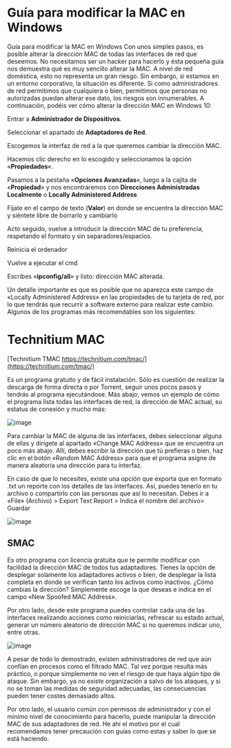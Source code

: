 <h1><b>Guía para modificar la MAC en Windows</b></h1>

Guía para modificar la MAC en Windows
Con unos simples pasos, es posible alterar la dirección MAC de todas las interfaces de red que deseemos. No necesitamos ser un hacker para hacerlo y ésta pequeña guía nos demuestra qué es muy sencillo alterar la MAC. A nivel de red doméstica, esto no representa un gran riesgo. Sin embargo, si estamos en un entorno corporativo, la situación es diferente. Si como administradores de red permitimos que cualquiera o bien, permitimos que personas no autorizadas puedan alterar ese dato, los riesgos son innumerables. A continuación, podéis ver cómo alterar la dirección MAC en Windows 10:

<p>Entrar a <strong>Administrador de Dispositivos</strong>.</p>
<p>Seleccionar el apartado de <strong>Adaptadores de Red</strong>.</p>
<p>Escogemos la interfaz de red a la que queremos cambiar la dirección MAC.</p>
<p>Hacemos clic derecho en lo escogido y seleccionamos la opción «<strong>Propiedades</strong>«.</p>
<p>Pasamos a la pestaña «<strong>Opciones Avanzadas</strong>«, luego a la cajita de «<strong>Propiedad</strong>» y nos encontraremos con <strong>Direcciones Administradas Localmente</strong> o <strong>Locally Administered Address</strong></p>
<p>Fíjate en el campo de texto (<strong>Valor</strong>) en donde se encuentra la dirección MAC y siéntete libre de borrarlo y cambiarlo</p>
<p>Acto seguido, vuelve a introducir la dirección MAC de tu preferencia, respetando el formato y sin separadores/espacios.</p>
<p>Reinicia el ordenador</p>
<p>Vuelve a ejecutar el cmd</p>
<p>Escribes «<strong>ipconfig/all</strong>» y listo: dirección MAC alterada.</p>



Un detalle importante es que es posible que no aparezca este campo de «Locally Administered Address» en las propiedades de tu tarjeta de red, por lo que tendrás que recurrir a software externo para realizar este cambio. Algunos de los programas más recomendables son los siguientes:

<h1><b>Technitium MAC</b></h1>

[Technitium TMAC https://technitium.com/tmac/](https://technitium.com/tmac/)


Es un programa gratuito y de fácil instalación. Sólo es cuestión de realizar la descarga de forma directa o por Torrent, seguir unos pocos pasos y tendrás al programa ejecutándose. Más abajo, vemos un ejemplo de cómo el programa lista todas las interfaces de red, la dirección de MAC actual, su estatus de conexión y mucho más:

![image](https://github.com/MrGuillote/CURSOS/assets/89352244/6ac856dd-5130-46dd-9192-48cbadc511c5)

Para cambiar la MAC de alguna de las interfaces, debes seleccionar alguna de ellas y dirígete al apartado «Change MAC Address» que se encuentra un poco más abajo. Allí, debes escribir la dirección que tú prefieras o bien, haz clic en el botón «Random MAC Address» para que el programa asigne de manera aleatoria una dirección para tu interfaz.

En caso de que lo necesites, existe una opción que exporta que en formato .txt un reporte con los detalles de las interfaces. Así, puedes tenerlo en tu archivo o compartirlo con las personas que así lo necesitan. Debes ir a «File» (Archivo) > Export Text Report > Indica el nombre del archivo> Guardar

![image](https://github.com/MrGuillote/CURSOS/assets/89352244/e7b4975f-3c55-4983-a0ec-cc10eb3d2fae)


<h2><b>SMAC</b></h2>

Es otro programa con licencia gratuita que te permite modificar con facilidad la dirección MAC de todos tus adaptadores. Tienes la opción de desplegar solamente los adaptadores activos o bien, de desplegar la lista completa en donde se verifican tanto los activos como inactivos. ¿Cómo cambias la dirección? Simplemente escoge la que deseas e indica en el campo «New Spoofed MAC Address».

Por otro lado, desde este programa puedes controlar cada una de las interfaces realizando acciones como reiniciarlas, refrescar su estado actual, generar un número aleatorio de dirección MAC si no queremos indicar uno, entre otras.

![image](https://github.com/MrGuillote/CURSOS/assets/89352244/30c4d3f0-2e88-4ef9-a8dc-0b5886d02633)

A pesar de todo lo demostrado, existen administradores de red que aún confían en procesos como el filtrado MAC. Tal vez porque resulta más práctico, o porque simplemente no ven el riesgo de que haya algún tipo de ataque. Sin embargo, ya no existe organización a salvo de los ataques, y si no se toman las medidas de seguridad adecuadas, las consecuencias pueden tener costes demasiado altos.

Por otro lado, el usuario común con permisos de administrador y con el mínimo nivel de conocimiento para hacerlo, puede manipular la dirección MAC de sus adaptadores de red. He ahí el motivo por el cual recomendamos tener precaución con guías como estas y saber lo que se está haciendo.

